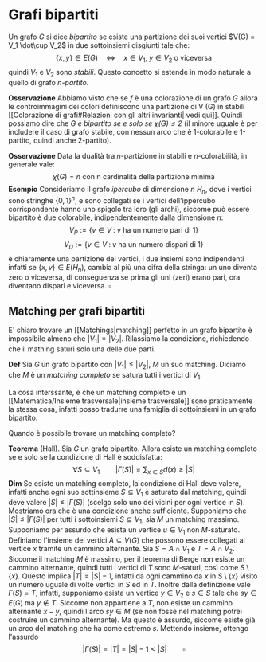 # Grafi bipartiti
Un grafo $G$ si dice _bipartito_ se esiste una partizione dei suoi vertici $V(G) = V_1 \dot\cup V_2$  in due sottoinsiemi disgiunti tale che:
$$
\{x,y\} \in E(G) \quad\iff\quad x \in V_1, \;y \in V_2 \text{ o viceversa}
$$
quindi $V_1$ e $V_2$ sono _stabili_.
Questo concetto si estende in modo naturale a quello di grafo _n-partito_.

**Osservazione** Abbiamo visto che se $f$ è una colorazione di un grafo $G$ allora le controimmagini dei colori definiscono una partizione di V (G) in stabili [[Colorazione di grafi#Relazioni con gli altri invarianti| vedi qui]]. 
Quindi possiamo dire che _$G$ è bipartito se e solo se $\chi(G) \leq 2$_ (il minore uguale è per includere il caso di grafo stabile, con nessun arco che è 1-colorabile e 1-partito, quindi anche 2-partito).

**Osservazione** Data la dualità tra $n$-partizione in stabili e $n$-colorabilità, in generale vale:
$$
\chi(G) = n \text{ con n cardinalità della partizione minima}
$$
**Esempio** Consideriamo il grafo _ipercubo_ di dimensione $n$ $H_n$, dove i vertici sono stringhe $\{0,1\}^n$, e sono collegati se i vertici dell'ippercubo corrispondente hanno uno spigolo tra loro (gli archi), siccome può essere bipartito è due colorabile, indipendentemente dalla dimensione $n$:
$$
V_P := \{ v \in V \;:\; v \text{ ha un numero pari di 1}\}
$$
$$
V_D := \{ v \in V \;:\; v \text{ ha un numero dispari di 1}\}
$$
è chiaramente una partizione dei vertici, i due insiemi sono indipendenti infatti se $\{x,v\} \in E(H_n)$, cambia al più una cifra della stringa: un uno diventa zero o viceversa, di conseguenza se prima gli uni (zeri) erano pari, ora diventano dispari e viceversa. $\square$

## Matching per grafi bipartiti

E' chiaro trovare un [[Matchings|matching]] perfetto in un grafo bipartito è impossibile almeno che $|V_1|=|V_2|$. Rilassiamo la condizione, richiedendo che il mathing saturi solo una delle due parti.

**Def** Sia $G$ un grafo bipartito con $|V_1| \leq |V_2|$, $M$ un suo matching. Diciamo che $M$ è un _matching completo_ se satura tutti i vertici di $V_1$.

La cosa interssante, è che un matching completo e un [[Matematica/Insieme trasversale|insieme trasversale]] sono praticamente la stessa cosa, infatti posso tradurre una famiglia di sottoinsiemi in un grafo bipartito.

Quando è possibile trovare un matching completo?

**Teorema** (Hall). Sia $G$ un grafo bipartito. Allora esiste un matching completo se e solo se la condizione di Hall è soddisfatta:
$$
\forall S \subseteq V_1 \qquad |\Gamma(S)| = \sum_{x \in S} d(x) \geq |S|
$$
**Dim** Se esiste un matching completo, la condizione di Hall deve valere, infatti anche ogni suo sottinsieme $S \subseteq V_1$ è saturato dal matching, quindi deve valere $|S| \leq |\Gamma(S)|$ (scelgo solo uno dei vicini per ogni vertice in $S$).
Mostriamo ora che è una condizione anche sufficiente. Supponiamo che $|S| \leq |\Gamma(S)|$ per tutti i sottoinsiemi $S \subseteq V_1$, sia $M$ un matching massimo. Supponiamo per assurdo che esista un vertice $u \in V_1$ non $M$-saturato. 
Definiamo l'insieme dei vertici $A \subseteq V(G)$ che possono essere collegati al vertice $x$ tramite un cammino alternante. Sia $S = A \cap V_1$ e $T = A \cap V_2$. Siccome il matching $M$ è massimo, per il teorema di Berge non esiste un cammino alternante, quindi tutti i vertici di $T$ sono $M$-saturi, così come $S \setminus \{x\}$. Questo implica $|T| = |S|-1$, infatti da ogni cammino da $x$ in $S \setminus \{x\}$ visito un numero uguale di volte vertici in $S$ ed in $T$. 
Inoltre dalla definizione vale $\Gamma(S)=T$, infatti, supponiamo esista un vertice $y \in V_2$ e $s \in S$ tale che $sy \in E(G)$ ma $y \notin T$. Siccome non appartiene a $T$, non esiste un cammino alternante $x-y$, quindi l'arco $sy \in M$ (se non fosse nel matching potrei costruire un cammino alternante). Ma questo è assurdo, siccome esiste già un arco del matching che ha come estremo $s$. 
Mettendo insieme, ottengo l'assurdo
$$
|\Gamma(S)| = |T| = |S|-1 < |S| \qquad \square
$$

